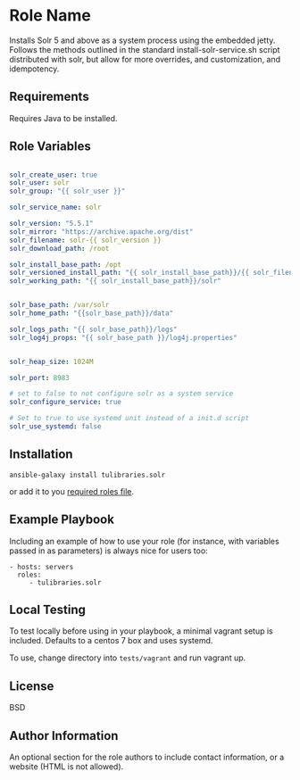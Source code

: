 Role Name
=========

Installs Solr 5 and above as a system process using the embedded jetty. Follows the methods
outlined in the standard install-solr-service.sh script distributed with solr,
but allow for more overrides, and customization, and idempotency.

Requirements
------------

Requires Java to be installed. 

Role Variables
--------------
```yaml

solr_create_user: true
solr_user: solr
solr_group: "{{ solr_user }}"

solr_service_name: solr

solr_version: "5.5.1"
solr_mirror: "https://archive.apache.org/dist"
solr_filename: solr-{{ solr_version }}
solr_download_path: /root

solr_install_base_path: /opt
solr_versioned_install_path: "{{ solr_install_base_path}}/{{ solr_filename }}"
solr_working_path: "{{ solr_install_base_path}}/solr"


solr_base_path: /var/solr
solr_home_path: "{{solr_base_path}}/data"

solr_logs_path: "{{ solr_base_path}}/logs"
solr_log4j_props: "{{ solr_base_path }}/log4j.properties"


solr_heap_size: 1024M

solr_port: 8983

# set to false to not configure solr as a system service
solr_configure_service: true

# Set to true to use systemd unit instead of a init.d script 
solr_use_systemd: false
```

Installation
------------

`ansible-galaxy install tulibraries.solr`

or add it to you [required roles file](https://galaxy.ansible.com/intro#download-advanced).

Example Playbook
----------------

Including an example of how to use your role (for instance, with variables passed in as parameters) is always nice for users too:

    - hosts: servers
      roles:
         - tulibraries.solr

Local Testing
-------------

To test locally before using in your playbook, a minimal vagrant setup is included. Defaults to a centos 7 box and uses systemd. 

To use, change directory into `tests/vagrant` and run vagrant up.  
 

License
-------

BSD

Author Information
------------------

An optional section for the role authors to include contact information, or a website (HTML is not allowed).
